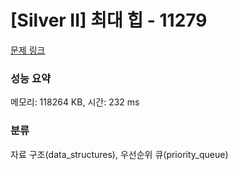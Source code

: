 # [Silver II] 최대 힙 - 11279 

[문제 링크](https://www.acmicpc.net/problem/11279) 

### 성능 요약

메모리: 118264 KB, 시간: 232 ms

### 분류

자료 구조(data_structures), 우선순위 큐(priority_queue)

